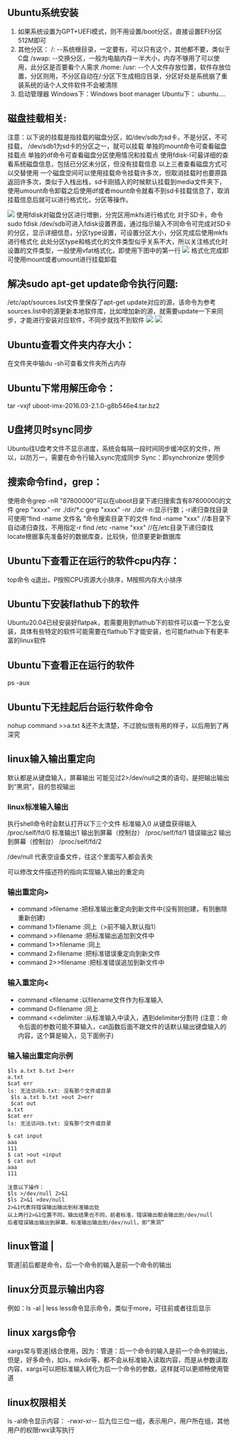 ## Ubuntu系统安装
1. 如果系统设置为GPT+UEFI模式，则不用设置/boot分区，直接设置EFI分区512M即可
2. 其他分区：
/: --系统根目录，一定要有，可以只有这个，其他都不要，类似于C盘
/swap: --交换分区，一般为电脑内存一半大小，内存不够用了可以使用，此分区是否要看个人需求
/home:	/usr: --个人文件存放位置，软件存放位置，分区则用，不分区自动在/:分区下生成相应目录，分区好处是系统崩了重装系统的话个人文件软件不会被清除
3. 启动管理器
Windows下：Windows boot manager
Ubuntu下： ubuntu….

## 磁盘挂载相关:
注意：以下说的挂载是指挂载的磁盘分区，如/dev/sdb为sd卡，不是分区，不可挂载，
/dev/sdb1为sd卡的分区之一，就可以挂载
单独的mount命令可查看磁盘挂载点
单独的df命令可查看磁盘分区使用情况和挂载点
使用fdisk-l可最详细的查看系统磁盘信息，包括已分区未分区，但没有挂载信息
以上三者查看磁盘方式可以交替使用
一个磁盘空间可以使用挂载命令挂载许多次，但取消挂载时也要原路返回许多次，类似于入栈出栈，sd卡刚插入的时候默认挂载到media文件夹下，使用umount命令卸载之后使用df或者mount命令就看不到sd卡挂载信息了，取消挂载信息后就可以进行格式化，分区等操作。

![](1.png)
使用fdisk对磁盘分区进行增删，分完区用mkfs进行格式化
对于SD卡，命令sudo fdisk /dev/sdb可进入fdisk设置界面，通过指示输入不同命令可完成对SD卡的分区，显示详细信息，分区type设置，可设置分区大小，分区完成后使用mkfs进行格式化
此处分区type和格式化的文件类型似乎关系不大，所以关注格式化时设置的文件类型，一般使用vfat格式化，即使用下图中的第一行
![](2.png)
格式化完成即可使用mount或者umount进行挂载卸载

## 解决sudo apt-get update命令执行问题:
/etc/apt/sources.list文件里保存了apt-get update对应的源，该命令为参考sources.list中的源更新本地软件库，比如增加新的源，就需要update一下来同步，才能进行安装对应软件，不同步就找不到软件
![](3.png)
![](4.png)

## Ubuntu查看文件夹内存大小：
在文件夹中输du -sh可查看文件夹所占内存

## Ubuntu下常用解压命令：
tar -vxjf uboot-imx-2016.03-2.1.0-g8b546e4.tar.bz2

## U盘拷贝时sync同步
Ubuntu往U盘考文件不显示进度，系统会每隔一段时间同步缓冲区的文件，所以，以防万一，需要在命令行输入sync完成同步
Sync：即synchronize 使同步

## 搜索命令find，grep：
使用命令grep -nR "87800000"可以在uboot目录下递归搜索含有87800000的文件
grep "xxxx" -nr ./dir/*.c
grep "xxxx" -nr ./dir
-n:显示行数；-r递归查找目录
可使用“find -name 文件名 ”命令搜索目录下的文件
find -name "xxx"	//本目录下自动递归查找，不用指定-r
find /etc -name "xxx"	//在/etc目录下递归查找
locate根据事先准备好的数据库查，比较快，但须要更新数据库
## Ubuntu下查看正在运行的软件cpu内存：
top命令
q退出，P按照CPU资源大小排序，M按照内存大小排序

## Ubuntu下安装flathub下的软件
Ubuntu20.04已经安装好flatpak，若需要用到flathub下的软件可以查一下怎么安装，具体有些特定的软件可能需要在flathub下才能安装，也可能flathub下有更丰富的linux软件

## Ubuntu下查看正在运行的软件
ps -aux

## Ubuntu下无挂起后台运行软件命令
nohup command >>a.txt &还不太清楚，不过貌似很有用的样子，以后用到了再深究

## linux输入输出重定向

默认都是从键盘输入，屏幕输出
可能见过2>/dev/null之类的语句，是把输出输出到“黑洞”，目的忽视输出

### linux标准输入输出
执行shell命令时会默认打开以下三个文件
标准输入0	从键盘获得输入 /proc/self/fd/0
标准输出1	输出到屏幕（控制台）	/proc/self/fd/1
错误输出2	输出到屏幕（控制台）	/proc/self/fd/2

/dev/null 代表空设备文件，往这个里面写入都会丢失

可以修改文件描述符的指向实现输入输出的重定向

### 输出重定向>
- command >filename	:把标准输出重定向到新文件中(没有则创建，有则删除重新创建)
- command 1>filename :同上（>前不输入默认指1）
- command >>filename :把标准输出追加到文件中
- command 1>>filename :同上
- command 2>filename :把标准错误重定向到新文件
- command 2>>filename :把标准错误追加到新文件中

### 输入重定向<
- command <filename :以filename文件作为标准输入
- command 0<filename :同上
- command <<delimiter :从标准输入中读入，遇到delimiter分割符
(注意：命令后面的参数可能不算输入，cat函数后面不跟文件的话默认输出键盘输入的内容，这个算是输入，见下面例子)

### 输入输出重定向示例
```shell
$ls a.txt b.txt 2>err
a.txt
$cat err
ls: 无法访问b.txt: 没有那个文件或目录
 $ls a.txt b.txt >out 2>err
 $cat out
a.txt
$cat err
ls: 无法访问b.txt: 没有那个文件或目录

$ cat input
aaa
111
$ cat >out <input
$ cat out
aaa
111

注意以下操作：
$ls >/dev/null 2>&1
$ls 2>&1 >dev/null
2>&1代表将错误输出输出到标准输出处
以上两行2>&1位置不同，输出结果也不同，前者标准，错误输出都会输出到/dev/null
后者错误输出输出到屏幕，标准输出输出到/dev/null，即“黑洞”
```
		
## linux管道 |
管道|前后都是命令，后一个命令的输入是前一个命令的输出

## linux分页显示输出内容
例如：ls -al | less
less命令显示命令，类似于more，可往前或者往后显示

## linux xargs命令
xargs常与管道|结合使用，因为：管道：后一个命令的输入是前一个命令的输出，但是，好多命令，如ls，mkdir等，都不会从标准输入读取内容，而是从参数读取内容，xargs可以把标准输入转化为后一个命令的参数，这样就可以更顺畅使用管道

## linux权限相关
ls -al命令显示内容：
-rwxr-xr--
后九位三位一组，表示用户，用户所在组，其他用户的权限rwx读写执行
